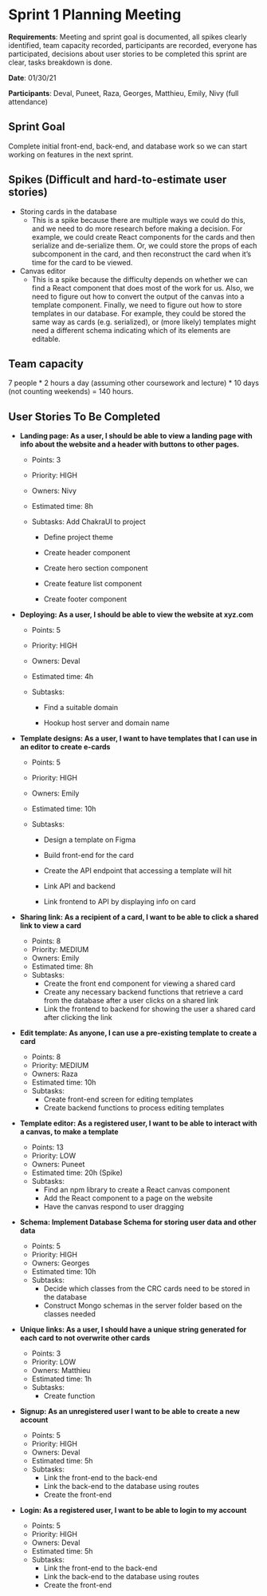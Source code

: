 # Sprint 1 Planning Meeting
**Requirements**: Meeting and sprint goal is documented, all spikes clearly identified, team capacity recorded, participants are recorded, everyone has participated, decisions about user stories to be completed this sprint are clear, tasks breakdown is done.

**Date**: 01/30/21

**Participants**: Deval, Puneet, Raza, Georges, Matthieu, Emily, Nivy (full attendance)

## **Sprint Goal**

Complete initial front-end, back-end, and database work so we can start working on features in the next sprint.

## **Spikes (Difficult and hard-to-estimate user stories)**

* Storing cards in the database
  * This is a spike because there are multiple ways we could do this, and we need to do more research before making a decision. For example, we could create React components for the cards and then serialize and de-serialize them. Or, we could store the props of each subcomponent in the card, and then reconstruct the card when it’s time for the card to be viewed. 
* Canvas editor
  * This is a spike because the difficulty depends on whether we can find a React component that does most of the work for us. Also, we need to figure out how to convert the output of the canvas into a template component. Finally, we need to figure out how to store templates in our database. For example, they could be stored the same way as cards (e.g. serialized), or (more likely) templates might need a different schema indicating which of its elements are editable. 

## **Team capacity**

7 people * 2 hours a day (assuming other coursework and lecture) * 10 days (not counting weekends) = 140 hours. 

## **User Stories To Be Completed**

* **Landing page: As a user, I should be able to view a landing page with info about the website and a header with buttons to other pages.**

  * Points: 3

  * Priority: HIGH 

  * Owners: Nivy

  * Estimated time: 8h

  * Subtasks: Add ChakraUI to project

    * Define project theme

    * Create header component

    * Create hero section component

    * Create feature list component

    * Create footer component

      

* **Deploying: As a user, I should be able to view the website at xyz.com**

  * Points: 5

  * Priority: HIGH 

  * Owners: Deval

  * Estimated time: 4h

  * Subtasks:

    * Find a suitable domain

    * Hookup host server and domain name

      

* **Template designs: As a user, I want to have templates that I can use in an editor to create e-cards**

  * Points: 5

  * Priority: HIGH 

  * Owners: Emily

  * Estimated time: 10h

  * Subtasks: 

    * Design a template on Figma

    * Build front-end for the card

    * Create the API endpoint that accessing a template will hit

    * Link API and backend

    * Link frontend to API by displaying info on card

      

* **Sharing link: As a recipient of a card, I want to be able to click a shared link to view a card**

  * Points: 8
  * Priority: MEDIUM
  * Owners: Emily
  * Estimated time: 8h
  * Subtasks: 
    * Create the front end component for viewing a shared card
    * Create any necessary backend functions that retrieve a card from the database after a user clicks on a shared link
    * Link the frontend to backend for showing the user a shared card after clicking the link

* **Edit template: As anyone, I can use a pre-existing template to create a card**

  * Points: 8
  * Priority: MEDIUM 
  * Owners: Raza
  * Estimated time: 10h
  * Subtasks:
    * Create front-end screen for editing templates
    * Create backend functions to process editing templates

* **Template editor: As a registered user, I want to be able to interact with a canvas, to make a template**

  * Points: 13
  * Priority: LOW
  * Owners: Puneet
  * Estimated time: 20h (Spike)
  * Subtasks:
    * Find an npm library to create a React canvas component
    * Add the React component to a page on the website
    * Have the canvas respond to user dragging

* **Schema: Implement Database Schema for storing user data and other data**

  * Points: 5
  * Priority: HIGH 
  * Owners: Georges
  * Estimated time: 10h
  * Subtasks: 
    * Decide which classes from the CRC cards need to be stored in the database
    * Construct Mongo schemas in the server folder based on the classes needed

* **Unique links: As a user, I should have a unique string generated for each card to not overwrite other cards**

  * Points: 3
  * Priority: LOW
  * Owners: Matthieu
  * Estimated time: 1h
  * Subtasks:
    * Create function 

* **Signup: As an unregistered user I want to be able to create a new account**

  * Points: 5
  * Priority: HIGH 
  * Owners: Deval
  * Estimated time: 5h
  * Subtasks:
    * Link the front-end to the back-end
    * Link the back-end to the database using routes
    * Create the front-end

* **Login: As a registered user, I want to be able to login to my account**

  * Points: 5
  * Priority: HIGH 
  * Owners: Deval
  * Estimated time: 5h
  * Subtasks:
    * Link the front-end to the back-end
    * Link the back-end to the database using routes
    * Create the front-end

